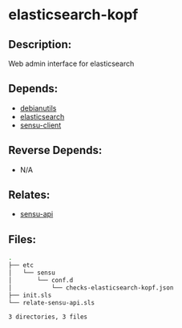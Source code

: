 # elasticsearch-kopf

## Description:

Web admin interface for elasticsearch

## Depends:

  -  [debianutils](salt/debianutils)
  -  [elasticsearch](salt/elasticsearch)
  -  [sensu-client](salt/sensu-client)

## Reverse Depends:

  -  N/A

## Relates:

  -  [sensu-api](salt/sensu-api)

## Files:

```bash
.
├── etc
│   └── sensu
│       └── conf.d
│           └── checks-elasticsearch-kopf.json
├── init.sls
└── relate-sensu-api.sls

3 directories, 3 files
```
